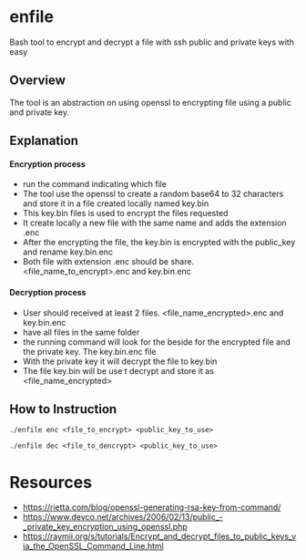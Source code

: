 # enfile
Bash tool to encrypt and decrypt a file with ssh public and private keys with easy

## Overview
The tool is an abstraction on using openssl to encrypting file using a public and private key.

## Explanation
#### Encryption process
* run the command indicating which file
* The tool use the openssl to create a random base64 to 32 characters and store it in a file created locally named key.bin
* This key.bin files is used to encrypt the files requested
* It create locally a new file with the same name and adds the extension .enc
* After the encrypting the file, the key.bin is encrypted with the public_key and rename key.bin.enc
* Both file with extension .enc should be share. <file_name_to_encrypt>.enc and key.bin.enc

#### Decryption process
* User should received at least 2 files. <file_name_encrypted>.enc and key.bin.enc
* have all files in the same folder
* the running command will look for the beside for the encrypted file and the private key. The key.bin.enc file
* With the private key it will decrypt the file to key.bin
* The file key.bin will be use t decrypt and store it as <file_name_encrypted>

## How to  Instruction
```
./enfile enc <file_to_encrypt> <public_key_to_use>
```

```
./enfile dec <file_to_dencrypt> <public_key_to_use>
```


# Resources
* https://rietta.com/blog/openssl-generating-rsa-key-from-command/
* https://www.devco.net/archives/2006/02/13/public_-_private_key_encryption_using_openssl.php
* https://raymii.org/s/tutorials/Encrypt_and_decrypt_files_to_public_keys_via_the_OpenSSL_Command_Line.html
